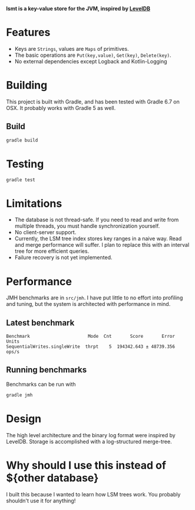 **lsmt is a key-value store for the JVM, inspired by [LevelDB](https://github.com/google/leveldb)**

# Features
* Keys are `Strings`, values are `Maps` of primitives.
* The basic operations are `Put(key,value)`, `Get(key)`, `Delete(key)`.
* No external dependencies except Logback and Kotlin-Logging

# Building
This project is built with Gradle, and has been tested with Gradle 6.7 on OSX. It probably works with Gradle 5 as well.
## Build
```bash
gradle build
```

# Testing
```bash
gradle test           
```

# Limitations
* The database is not thread-safe. If you need to read and write from multiple threads, you must handle synchronization yourself.
* No client-server support. 
* Currently, the LSM tree index stores key ranges in a naive way. Read and merge performance will suffer. I plan to replace this with an interval tree for more efficient queries.
* Failure recovery is not yet implemented.

# Performance
JMH benchmarks are in `src/jmh`. I have put little to no effort into profiling and tuning, but the system is architected with performance in mind. 

## Latest benchmark
```text
Benchmark                      Mode  Cnt       Score       Error  Units
SequentialWrites.singleWrite  thrpt    5  194342.643 ± 48739.356  ops/s
```
## Running benchmarks
Benchmarks can be run with
```bash
gradle jmh
```

# Design
The high level architecture and the binary log format were inspired by LevelDB. Storage is accomplished with a log-structured merge-tree.

# Why should I use this instead of ${other database}
I built this because I wanted to learn how LSM trees work. You probably shouldn't use it for anything!
